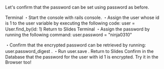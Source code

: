 Let's confirm that the password can be set using password as before.
  
Terminal
・Start the console with rails console.
・Assign the user whose id is 1 to the user variable by executing the following code:
user = User.find_by(id: 1)
Return to Slides
Terminal
・Assign the password by running the following command: 
user.password = "ninja0310"

・Confirm that the encrypted password can be retrieved by running: 
user.password_digest
.
・Run 
user.save
.
Return to Slides
Confirm in the Database that the password for the user with id 1 is encrypted.
Try it in the Browser too!
